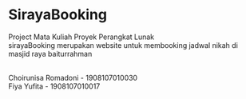 # SirayaBooking
Project Mata Kuliah Proyek Perangkat Lunak <br> 
sirayaBooking merupakan website untuk membooking jadwal nikah di masjid raya baiturrahman<br> 
<br> 

Choirunisa Romadoni - 1908107010030 <br> 
Fiya Yufita - 1908107010017

